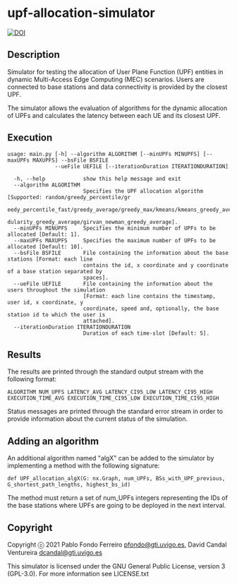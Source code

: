 # upf-allocation-simulator

[![DOI](https://zenodo.org/badge/DOI/10.5281/zenodo.14783610.svg)](https://doi.org/10.5281/zenodo.14783610)

## Description

Simulator for testing the allocation of User Plane Function (UPF) entities in dynamic Multi-Access Edge Computing (MEC) scenarios. Users are connected to base stations and data connectivity is provided by the closest UPF.

The simulator allows the evaluation of algorithms for the dynamic allocation of UPFs and calculates the latency between each UE and its closest UPF.

## Execution

	usage: main.py [-h] --algorithm ALGORITHM [--minUPFs MINUPFS] [--maxUPFs MAXUPFS] --bsFile BSFILE
				   --ueFile UEFILE [--iterationDuration ITERATIONDURATION]

	  -h, --help            show this help message and exit
	  --algorithm ALGORITHM
							Specifies the UPF allocation algorithm [Supported: random/greedy_percentile/gr
							eedy_percentile_fast/greedy_average/greedy_max/kmeans/kmeans_greedy_average/mo
							dularity_greedy_average/girvan_newman_greedy_average].
	  --minUPFs MINUPFS     Specifies the minimum number of UPFs to be allocated [Default: 1].
	  --maxUPFs MAXUPFS     Specifies the maximum number of UPFs to be allocated [Default: 10].
	  --bsFile BSFILE       File containing the information about the base stations [Format: each line
							contains the id, x coordinate and y coordinate of a base station separated by
							spaces].
	  --ueFile UEFILE       File containing the information about the users throughout the simulation
							[Format: each line contains the timestamp, user id, x coordinate, y
							coordinate, speed and, optionally, the base station id to which the user is
							attached].
	  --iterationDuration ITERATIONDURATION
							Duration of each time-slot [Default: 5].

## Results

The results are printed through the standard output stream with the following format:

    ALGORITHM NUM_UPFS LATENCY_AVG LATENCY_CI95_LOW LATENCY_CI95_HIGH EXECUTION_TIME_AVG EXECUTION_TIME_CI95_LOW EXECUTION_TIME_CI95_HIGH

Status messages are printed through the standard error stream in order to provide information about the current status of the simulation.

## Adding an algorithm

An additional algorithm named "algX" can be added to the simulator by implementing a method with the following signature:

    def UPF_allocation_algX(G: nx.Graph, num_UPFs, BSs_with_UPF_previous, G_shortest_path_lengths, highest_bs_id)

The method must return a set of num_UPFs integers representing the IDs of the base stations where UPFs are going to be deployed in the next interval.

## Copyright

Copyright ⓒ 2021 Pablo Fondo Ferreiro <pfondo@gti.uvigo.es>, David Candal Ventureira <dcandal@gti.uvigo.es>

This simulator is licensed under the GNU General Public License, version 3 (GPL-3.0). For more information see LICENSE.txt
